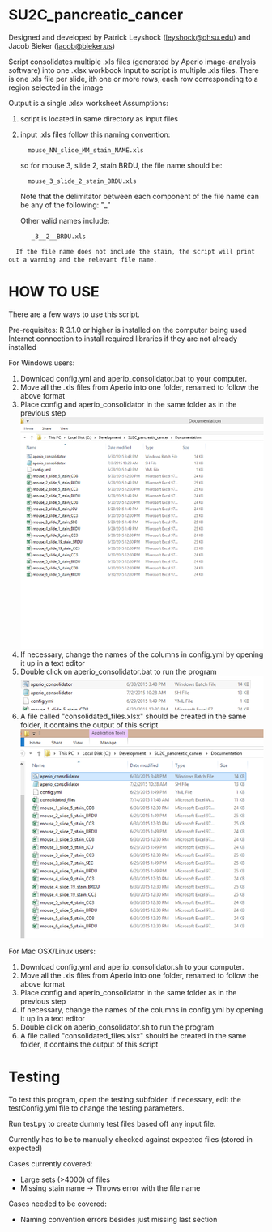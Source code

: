 # SU2C_pancreatic_cancer
 Designed and developed by Patrick Leyshock (leyshock@ohsu.edu) and Jacob Bieker (jacob@bieker.us)

 Script consolidates multiple .xls files (generated by Aperio image-analysis software) into one .xlsx workbook
   Input to script is multiple .xls files.  There is one .xls file per slide, ith one or more rows, each row
     corresponding to a region selected in the image

   Output is a single .xlsx worksheet
 Assumptions:
   1.  script is located in same directory as input files
   3.  input .xls files follow this naming convention:

             mouse_NN_slide_MM_stain_NAME.xls

       so for mouse 3, slide 2, stain BRDU, the file name should be:

             mouse_3_slide_2_stain_BRDU.xls

       Note that the delimitator between each component of the file name can be 
       any of the following: "_"
       
       Other valid names include:
       
              _3__2__BRDU.xls
              
      If the file name does not include the stain, the script will print out a warning and the relevant file name.

#   HOW TO USE
There are a few ways to use this script. 

Pre-requisites: R 3.1.0 or higher is installed on the computer being used
                Internet connection to install required libraries if they are not already installed

For Windows users: 

1. Download config.yml and aperio_consolidator.bat to your computer. 
2. Move all the .xls files from Aperio into one folder, renamed to follow the
above format
3. Place config and aperio_consolidator in the same folder as in the previous step
![Screenshot](/Doc_images/Aperio_Docs_Shot_1.PNG?token=AG1pN3f-rvsUCmKCnwPYqoiNE0rIdjHjks5VrpaHwA%3D%3D)
4. If necessary, change the names of the columns in config.yml by opening it up in a text editor
5. Double click on aperio_consolidator.bat to run the program
![Screenshot](/Doc_images/Aperio_Docs_Shot_2.PNG?token=AG1pNxlT7NWzM8xUqpzf2fYxQW-Lxt1Uks5VrpbFwA%3D%3D)
6. A file called "consolidated_files.xlsx" should be created in the same folder, it contains the output of this script
![Screenshot](/Doc_images/Aperio_Docs_Shot_3.PNG?token=AG1pNzhYwTZkB68-6ZWCcYn3rnEW2quJks5Vrpb9wA%3D%3D)


For Mac OSX/Linux users:

1. Download config.yml and aperio_consolidator.sh to your computer. 
2. Move all the .xls files from Aperio into one folder, renamed to follow the
above format
3. Place config and aperio_consolidator in the same folder as in the previous step
4. If necessary, change the names of the columns in config.yml by opening it up in a text editor
5. Double click on aperio_consolidator.sh to run the program
6. A file called "consolidated_files.xlsx" should be created in the same folder, it contains the output of this script


# Testing

To test this program, open the testing subfolder. If necessary, edit the testConfig.yml file to change the testing
parameters. 

Run test.py to create dummy test files based off any input file. 

Currently has to be to manually checked against expected files (stored in expected)

Cases currently covered: 
- Large sets (>4000) of files
- Missing stain name -> Throws error with the file name

Cases needed to be covered:
- Naming convention errors besides just missing last section
